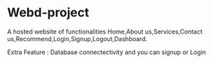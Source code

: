 # Webd-project
A hosted website of functionalities Home,About us,Services,Contact us,Recommend,Login,Signup,Logout,Dashboard.

Extra Feature : Database connectectivity and you can signup or Login



